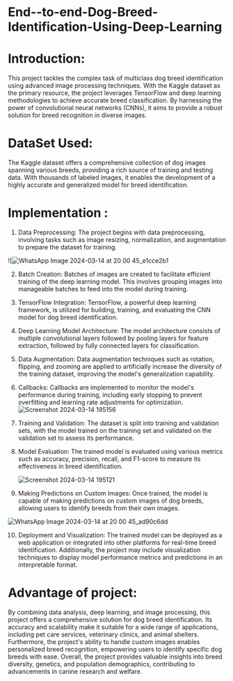 # End--to-end-Dog-Breed-Identification-Using-Deep-Learning


# Introduction:
This project tackles the complex task of multiclass dog breed identification using advanced image processing techniques. With the Kaggle dataset as the primary resource, the project leverages TensorFlow and deep learning methodologies to achieve accurate breed classification. By harnessing the power of convolutional neural networks (CNNs), it aims to provide a robust solution for breed recognition in diverse images.

# DataSet Used:
The Kaggle dataset offers a comprehensive collection of dog images spanning various breeds, providing a rich source of training and testing data. With thousands of labeled images, it enables the development of a highly accurate and generalized model for breed identification.




# Implementation :

1. Data Preprocessing: The project begins with data preprocessing, involving tasks such as image resizing, normalization, and augmentation to prepare the dataset for training.

 ![![WhatsApp Image 2024-03-14 at 20 00 45_e1cce2b1](https://github.com/SuprasannaVG/End-to-end-Multi-Class-Dog-Breed-Identification-Using-Deep-Learning/assets/125822020/7f026108-4ee9-4346-aef5-1ff32b6ce51b)

2. Batch Creation: Batches of images are created to facilitate efficient training of the deep learning model. This involves grouping images into manageable batches to feed into the model during training.

3. TensorFlow Integration: TensorFlow, a powerful deep learning framework, is utilized for building, training, and evaluating the CNN model for dog breed identification.

4. Deep Learning Model Architecture: The model architecture consists of multiple convolutional layers followed by pooling layers for feature extraction, followed by fully connected layers for classification.

5. Data Augmentation: Data augmentation techniques such as rotation, flipping, and zooming are applied to artificially increase the diversity of the training dataset, improving the model's generalization capability.

6. Callbacks: Callbacks are implemented to monitor the model's performance during training, including early stopping to prevent overfitting and learning rate adjustments for optimization.
     ![Screenshot 2024-03-14 195156](https://github.com/SuprasannaVG/End-to-end-Multi-Class-Dog-Breed-Identification-Using-Deep-Learning/assets/125822020/774d1891-0fe0-44b1-9b6c-2df5c09b51f0)

7. Training and Validation: The dataset is split into training and validation sets, with the model trained on the training set and validated on the validation set to assess its performance.

8. Model Evaluation: The trained model is evaluated using various metrics such as accuracy, precision, recall, and F1-score to measure its effectiveness in breed identification.

    ![Screenshot 2024-03-14 195121](https://github.com/SuprasannaVG/End-to-end-Multi-Class-Dog-Breed-Identification-Using-Deep-Learning/assets/125822020/85a6657c-44c0-4a1a-a886-7d9222ab6bad)

9. Making Predictions on Custom Images: Once trained, the model is capable of making predictions on custom images of dog breeds, allowing users to identify breeds from their own images.

  ![WhatsApp Image 2024-03-14 at 20 00 45_ad90c6dd](https://github.com/SuprasannaVG/End-to-end-Multi-Class-Dog-Breed-Identification-Using-Deep-Learning/assets/125822020/821e065b-c5d3-4719-9991-97d4686f6c3f)

10. Deployment and Visualization: The trained model can be deployed as a web application or integrated into other platforms for real-time breed identification. Additionally, the project may include visualization techniques to display model performance metrics and predictions in an interpretable format.

# Advantage of project:
By combining data analysis, deep learning, and image processing, this project offers a comprehensive solution for dog breed identification. Its accuracy and scalability make it suitable for a wide range of applications, including pet care services, veterinary clinics, and animal shelters. Furthermore, the project's ability to handle custom images enables personalized breed recognition, empowering users to identify specific dog breeds with ease. Overall, the project provides valuable insights into breed diversity, genetics, and population demographics, contributing to advancements in canine research and welfare.
